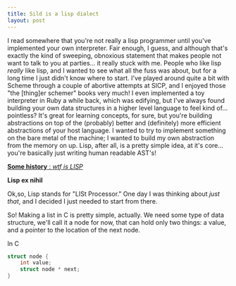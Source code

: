 ```yaml
---
title: Sild is a lisp dialect
layout: post
---
```


I read somewhere that you're not really a lisp programmer until you've
implemented your own interpreter. Fair enough, I guess, and although that's
exactly the kind of sweeping, obnoxious statement that makes people not want to
talk to you at parties... it really stuck with me. People who like lisp
_really_ like lisp, and I wanted to see what all the fuss was about, but for a
long time I just didn't know where to start. I've played around quite a bit
with Scheme through a couple of abortive attempts at SICP, and I enjoyed those
"the [thing]er schemer" books very much! I even implemented a toy interpreter
in Ruby a while back, which was edifying, but I've always found building your
own data structures in a higher level language to feel kind of...  pointless?
It's great for learning concepts, for sure, but you're building abstractions on
top of the (probably) better and (definitely) more efficient abstractions of
your host language. I wanted to try to implement something on the bare metal of
the machine; I wanted to build my own abstraction from the memory on up. Lisp,
after all, is a pretty simple idea, at it's core... you're basically just
writing human readable AST's!

<u>**Some history** : _wtf is LISP_</u>


**Lisp ex nihil**

Ok,so, Lisp stands for "LISt Processor." One day I was thinking about _just
that_, and I decided I just needed to start from there.

So! Making a list in C is pretty simple, actually. We need some type of data
structure, we'll call it a node for now, that can hold only two things: a
value, and a pointer to the location of the next node.

In C

```c
struct node {
    int value;
    struct node * next;
}
```

